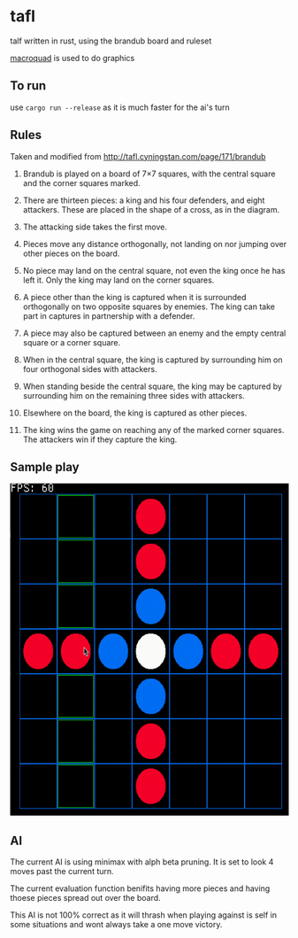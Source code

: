 # tafl

talf written in rust, using the brandub board and ruleset

[macroquad](https://github.com/not-fl3/macroquad) is used to do graphics

## To run
use `cargo run --release` as it is much faster for the ai's turn

## Rules
Taken and modified from http://tafl.cyningstan.com/page/171/brandub
1. Brandub is played on a board of 7×7 squares, with the central square and the corner squares marked.

2. There are thirteen pieces: a king and his four defenders, and eight attackers. These are placed in the shape of a cross, as in the diagram.

3. The attacking side takes the first move.

4. Pieces move any distance orthogonally, not landing on nor jumping over other pieces on the board.

5. No piece may land on the central square, not even the king once he has left it. Only the king may land on the corner squares.

6. A piece other than the king is captured when it is surrounded orthogonally on two opposite squares by enemies. The king can take part in captures in partnership with a defender.

7. A piece may also be captured between an enemy and the empty central square or a corner square.

8. When in the central square, the king is captured by surrounding him on four orthogonal sides with attackers.

9. When standing beside the central square, the king may be captured by surrounding him on the remaining three sides with attackers.

10. Elsewhere on the board, the king is captured as other pieces.

11. The king wins the game on reaching any of the marked corner squares. The attackers win if they capture the king.

## Sample play
<img src="assets/human_v_ai.gif" width="600" height="600"/>

## AI

The current AI is using minimax with alph beta pruning. It is set to look 4 moves past the current turn.

The current evaluation function benifits having more pieces and having thoese pieces spread out over the board.

This AI is not 100% correct as it will thrash when playing against is self in some situations and wont always take a one move victory.
